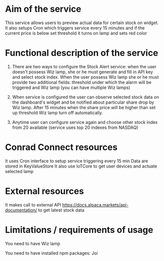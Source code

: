 # Aim of the service
This service allows users to preview actual data for certain stock on widget. 
It also setups Cron which triggers service every 15 minutes and if the current price
is below set threshold it turns on lamp and sets red color


# Functional description of the service
1. There are two ways to configure the Stock Alert service:
when the user doesn't possess Wiz lamp, she or he must
generate and fill in API key and select stock index.
When the user possess Wiz lamp she or he must 
provide two additional fields: threshold under which 
the alarm will be triggered and Wiz lamp (you can have multiple Wiz lamps)

2. When service is configured the user can observe selected stock 
data on the dashboard's widget and be notified about particular share
drop by Wiz lamp. After 15 minutes when the share price will be higher 
than set up threshold Wiz lamp turn off automatically.

3. Anytime user can configure service again and choose other stock index
from 20 available (service uses top 20 indexes from NASDAQ)


# Conrad Connect resources 
It uses Cron interface to setup service triggering every 15 min
Data are stored in KeyValueStore
It also use IoTCore to get user devices and actuate selected lamp


# External resources 
It makes call to external API https://docs.alpaca.markets/api-documentation/ to get 
latest stock data
    
	
# Limitations / requirements of usage
You need to have Wiz lamp

You need to have installed npm packages: Joi
